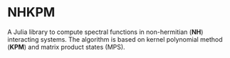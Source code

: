 # NHKPM

A Julia library to compute spectral functions in non-hermitian (**NH**) interacting systems. The algorithm is based on kernel polynomial method (**KPM**) and matrix product states (MPS).
